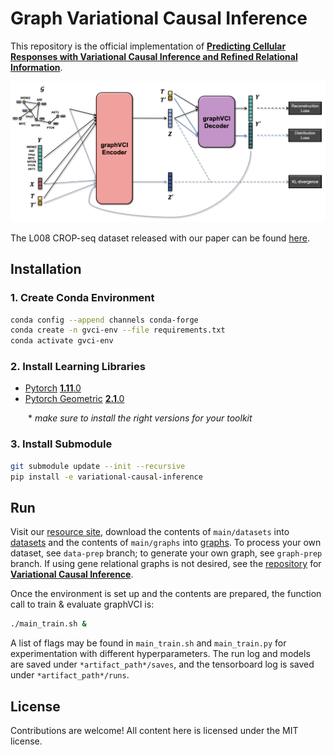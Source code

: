 # Graph Variational Causal Inference

This repository is the official implementation of [**Predicting Cellular Responses with Variational Causal Inference and Refined Relational Information**](https://arxiv.org/abs/2210.00116).

![](figure/workflow.png)

The L008 CROP-seq dataset released with our paper can be found [here](https://osf.io/a87cu/).


## Installation

### 1. Create Conda Environment
```bash
conda config --append channels conda-forge
conda create -n gvci-env --file requirements.txt
conda activate gvci-env
```

### 2. Install Learning Libraries
- [Pytorch](https://pytorch.org/) [**1.11**.0](https://pytorch.org/get-started/previous-versions/)
- [Pytorch Geometric](https://pytorch-geometric.readthedocs.io/en/latest/) [**2.1**.0](https://pytorch-geometric.readthedocs.io/en/2.0.4/notes/installation.html)

  \* *make sure to install the right versions for your toolkit*

### 3. Install Submodule
```bash
git submodule update --init --recursive
pip install -e variational-causal-inference
```


## Run

Visit our [resource site](https://osf.io/5n2mz/), download the contents of `main/datasets` into [datasets](datasets) and the contents of `main/graphs` into [graphs](graphs). To process your own dataset, see `data-prep` branch; to generate your own graph, see `graph-prep` branch. If using gene relational graphs is not desired, see the [repository](https://github.com/yulun-rayn/variational-causal-inference) for [**Variational Causal Inference**](https://arxiv.org/abs/2209.05935).


Once the environment is set up and the contents are prepared, the function call to train & evaluate graphVCI is:

```bash
./main_train.sh &
```

A list of flags may be found in `main_train.sh` and `main_train.py` for experimentation with different hyperparameters. The run log and models are saved under `*artifact_path*/saves`, and the tensorboard log is saved under `*artifact_path*/runs`.

## License

Contributions are welcome! All content here is licensed under the MIT license.

